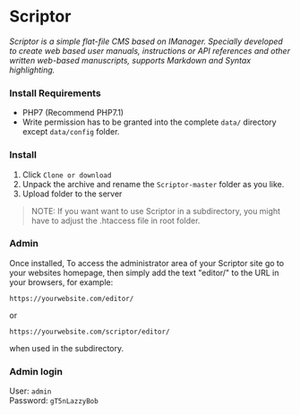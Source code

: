 # Scriptor

_Scriptor is a simple flat-file CMS based on IManager. Specially developed to create web based user manuals, instructions or API references and other written web-based manuscripts, supports Markdown and Syntax highlighting._


### Install Requirements
- PHP7 (Recommend PHP7.1)
- Write permission has to be granted into the complete `data/` directory except `data/config` folder.

### Install
1. Click `Clone or download`
2. Unpack the archive and rename the `Scriptor-master` folder as you like.
3. Upload folder to the server

> NOTE: If you want want to use Scriptor in a subdirectory, you might have to adjust the .htaccess file in root folder.

### Admin
Once installed, To access the administrator area of your Scriptor site go to your websites homepage, then simply add the text "editor/" to the URL in your browsers, for example: 
```
https://yourwebsite.com/editor/
```

or 
```
https://yourwebsite.com/scriptor/editor/
```
when used in the subdirectory.


### Admin login  
User: `admin`   
Password: `gT5nLazzyBob`

